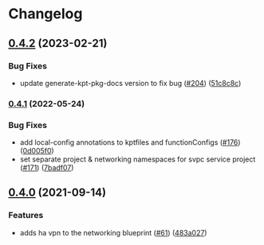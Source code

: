 # Changelog

## [0.4.2](https://github.com/GoogleCloudPlatform/blueprints/compare/networking-blueprint-v0.4.1...networking-blueprint-v0.4.2) (2023-02-21)


### Bug Fixes

* update generate-kpt-pkg-docs version to fix bug ([#204](https://github.com/GoogleCloudPlatform/blueprints/issues/204)) ([51c8c8c](https://github.com/GoogleCloudPlatform/blueprints/commit/51c8c8cc870cae72d3bb73a86313f151dc3e0e94))

### [0.4.1](https://github.com/GoogleCloudPlatform/blueprints/compare/networking-blueprint-v0.4.0...networking-blueprint-v0.4.1) (2022-05-24)


### Bug Fixes

* add local-config annotations to kptfiles and functionConfigs ([#176](https://github.com/GoogleCloudPlatform/blueprints/issues/176)) ([0d005f0](https://github.com/GoogleCloudPlatform/blueprints/commit/0d005f0174d95d3aca1691e67deffa573c3e7db7))
* set separate project & networking namespaces for svpc service project ([#171](https://github.com/GoogleCloudPlatform/blueprints/issues/171)) ([7badf07](https://github.com/GoogleCloudPlatform/blueprints/commit/7badf07d06ee3d9fcf856ca8aaf9bb2787ead8b6))

## [0.4.0](https://www.github.com/GoogleCloudPlatform/blueprints/compare/networking-blueprint-v0.3.0...networking-blueprint-v0.4.0) (2021-09-14)


### Features

* adds ha vpn to the networking blueprint ([#61](https://www.github.com/GoogleCloudPlatform/blueprints/issues/61)) ([483a027](https://www.github.com/GoogleCloudPlatform/blueprints/commit/483a027d2fa6f83dcd198823d3dd1209c7172c1b))
